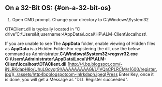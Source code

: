 ## On a 32-Bit OS: {#on-a-32-bit-os}

1) Open CMD prompt. Change your directory to C:\Windows\System32

OTAClient.dll is typically located in “C drive”C:\Users\&lt;username&gt;\AppData\Local\HP\ALM-Client\localhost\

If you are unable to see The **AppData** folder, enable viewing of Hidden files as **AppData** is a Hidden Folder.For registering the dll, use the below command as Administrator.**C:\Windows\System32&gt;regsvr32.exe C:\Users\Administrator\AppData\Local\HP\ALM-Client\localhost\OTAClient.dll**![http://4.bp.blogspot.com/-iNLRKdapH8o/UhuLGovgr9I/AAAAAAAAAGI/U1VQaCPLRCM/s1600/register.jpg](../assets/http4bpblogspotcom-inlrkdaph.jpeg)Press Enter Key, once it is done, you will get a Message as &quot;DLL Register succeeded&quot;.